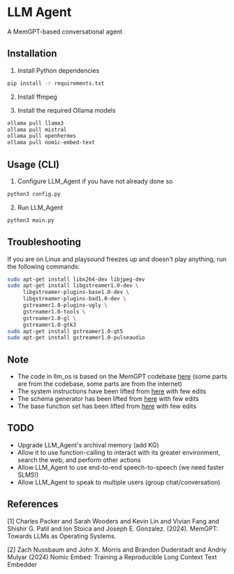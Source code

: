 # LLM Agent
A MemGPT-based conversational agent

## Installation
1) Install Python dependencies
```sh
pip install -r requirements.txt
```

2) Install ffmpeg

3) Install the required Ollama models
```sh
ollama pull llama3
ollama pull mistral 
ollama pull openhermes
ollama pull nomic-embed-text
```

## Usage (CLI)
1) Configure LLM_Agent if you have not already done so
```sh
python3 config.py
```

2) Run LLM_Agent
```sh
python3 main.py
```

## Troubleshooting
If you are on Linux and playsound freezes up and doesn't play anything, run the following commands:
```sh
sudo apt-get install libx264-dev libjpeg-dev
sudo apt-get install libgstreamer1.0-dev \
     libgstreamer-plugins-base1.0-dev \
     libgstreamer-plugins-bad1.0-dev \
     gstreamer1.0-plugins-ugly \
     gstreamer1.0-tools \
     gstreamer1.0-gl \
     gstreamer1.0-gtk3
sudo apt-get install gstreamer1.0-qt5
sudo apt-get install gstreamer1.0-pulseaudio
```

## Note
- The code in llm_os is based on the MemGPT codebase [here](https://github.com/cpacker/MemGPT) (some parts are from the codebase, some parts are from the internet)
- The system instructions have been lifted from [here](https://github.com/cpacker/MemGPT/tree/c6325feef6d9d2154c0445e317bcc06a7eb27665/memgpt/prompts) with few edits
- The schema generator has been lifted from [here](https://github.com/cpacker/MemGPT/tree/c6325feef6d9d2154c0445e317bcc06a7eb27665/memgpt/functions/schema_generator.py) with few edits
- The base function set has been lifted from [here](https://github.com/cpacker/MemGPT/tree/c6325feef6d9d2154c0445e317bcc06a7eb27665/memgpt/functions/function_sets/base.py) with few edits

## TODO
- Upgrade LLM_Agent's archival memory (add KG)
- Allow it to use function-calling to interact with its greater environment, search the web, and perform other actions
- Allow LLM_Agent to use end-to-end speech-to-speech (we need faster SLMS!)
- Allow LLM_Agent to speak to multiple users (group chat/conversation)

## References
<a id="1">[1]</a> 
Charles Packer and Sarah Wooders and Kevin Lin and Vivian Fang and Shishir G. Patil and Ion Stoica and Joseph E. Gonzalez. (2024).
MemGPT: Towards LLMs as Operating Systems.

<a id="2">[2]</a>
Zach Nussbaum and John X. Morris and Brandon Duderstadt and Andriy Mulyar (2024)
Nomic Embed: Training a Reproducible Long Context Text Embedder

